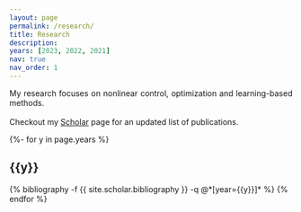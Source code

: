 ```yaml
---
layout: page
permalink: /research/
title: Research
description:
years: [2023, 2022, 2021]
nav: true
nav_order: 1
---
```


<div style="text-align: justify">

My research focuses on nonlinear control, optimization and learning-based methods. 
<br>
<br>
Checkout my <a href='https://scholar.google.com/citations?user=GO2TUxMAAAAJ&hl=en&oi=ao'>Scholar</a> page for an updated list of publications.
<br>
</div>
<!-- _pages/publications.md -->
<div class="publications">

{%- for y in page.years %}
  <h2 class="year">{{y}}</h2>
  {% bibliography -f {{ site.scholar.bibliography }} -q @*[year={{y}}]* %}
{% endfor %}

</div>
